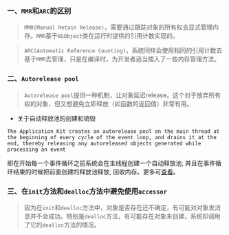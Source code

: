 ### 一、`MMR`和`ARC`的区别
> `MMR(Manual Retain Release)`，需要通过跟踪对象的所有权去显式管理内存。`MMR`基于`NSObject`类在运行时提供的引用计数实现的。

> `ARC(Automatic Reference Counting)`，系统同样会使用相同的引用计数去基于`MMR`去管理，只是在编译时，为开发者适当插入了一些内存管理方法。

### 二、`Autorelease pool`
> `Autorelease pool`提供一种机制，让对象延迟release。这个对于放弃所有权的对象，但又想避免立即释放（如函数的返回值）非常有用。

- 关于自动释放池的创建和销毁
```
The Application Kit creates an autorelease pool on the main thread at the beginning of every cycle of the event loop, and drains it at the end, thereby releasing any autoreleased objects generated while processing an event
```
即在开始每一个事件循环之前系统会在主线程创建一个自动释放池, 并且在事件循环结束的时候把前面创建的释放池释放, 回收内存。更多可[查看](http://blog.sunnyxx.com/2014/10/15/behind-autorelease/)。

### 三、在`init`方法和`dealloc`方法中避免使用`accessor`
> 因为在`init`和`dealloc`方法中，对象是否存在还不确定，有可能对对象发消息并不会成功。特别是`dealloc`方法，有可能存在对象未创建，系统却调用了它的`dealloc`方法的情况。


